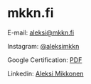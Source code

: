 # mkkn.fi


E-mail: [aleksi@mkkn.fi](mailto:aleksi@mkkn.fi)

Instagram: [@aleksimkkn](https://www.instagram.com/aleksimkkn/)

Google Certification: [PDF](https://mkkn.fi/Aleksi%20Mikkonen%2C%20Google%20Digital%20Marketing.pdf)


Linkedin: [Aleksi Mikkonen](https://fi.linkedin.com/in/aleksi-mikkonen-2b39051b4?trk=profile-badge)
